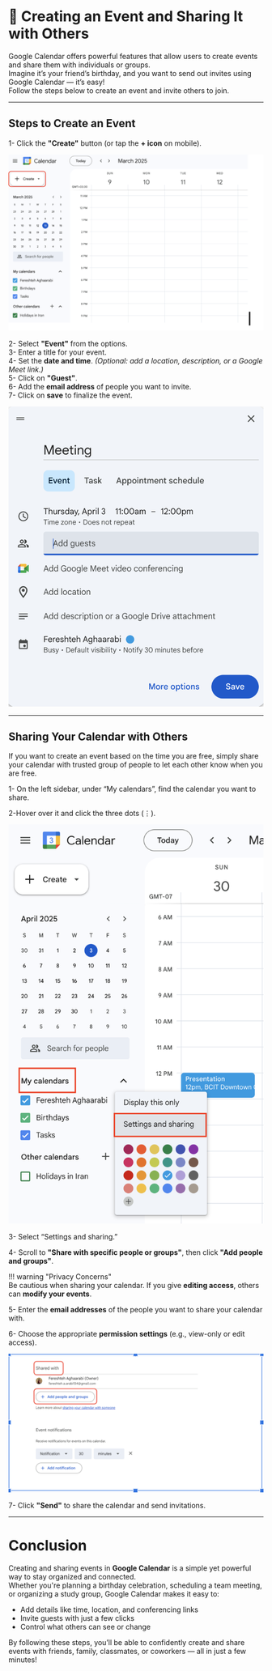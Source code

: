 # 📆 Creating an Event and Sharing It with Others

Google Calendar offers powerful features that allow users to create events and share them with individuals or groups.  
Imagine it’s your friend’s birthday, and you want to send out invites using Google Calendar — it’s easy!  
Follow the steps below to create an event and invite others to join.

---

## Steps to Create an Event

1- Click the **"Create"** button (or tap the **+ icon** on mobile).

![Google Calendar Create Event Screenshot](images/Screenshot1.png "Create An Event")


2- Select **"Event"** from the options.  
3- Enter a title for your event.  
4- Set the **date and time**. *(Optional: add a location, description, or a Google Meet link.)*  
5- Click on **"Guest"**.  
6- Add the **email address** of people you want to invite.  
7- Click on **save** to finalize the event.   

![Google Calendar Sebd Event Screenshot](images/Screenshot10.png "Title")

---

## Sharing Your Calendar with Others

If you want to create an event based on the time you are free, simply share your calendar with trusted group of people to let each other know when you are free.

1- On the left sidebar, under “My calendars”, find the calendar you want to share.
  

2-Hover over it and click the three dots (⋮).

![Google Calendar Sebd Event Screenshot](images/Screenshot13.png "setting and Sharing")

3- Select “Settings and sharing.”  

4- Scroll to **"Share with specific people or groups"**, then click **"Add people and groups"**.  

!!! warning "Privacy Concerns"  
    Be cautious when sharing your calendar. If you give **editing access**, others can **modify your events**. 


5- Enter the **email addresses** of the people you want to share your calendar with. 

6- Choose the appropriate **permission settings** (e.g., view-only or edit access).  

![Google Calendar CShare Event Screenshot](images/Screenshot3.png "Share an Event")

7- Click **"Send"** to share the calendar and send invitations.


---

# Conclusion  

Creating and sharing events in **Google Calendar** is a simple yet powerful way to stay organized and connected.  
Whether you're planning a birthday celebration, scheduling a team meeting, or organizing a study group, Google Calendar makes it easy to:

- Add details like time, location, and conferencing links  
- Invite guests with just a few clicks  
- Control what others can see or change

By following these steps, you’ll be able to confidently create and share events with friends, family, classmates, or coworkers — all in just a few minutes!
